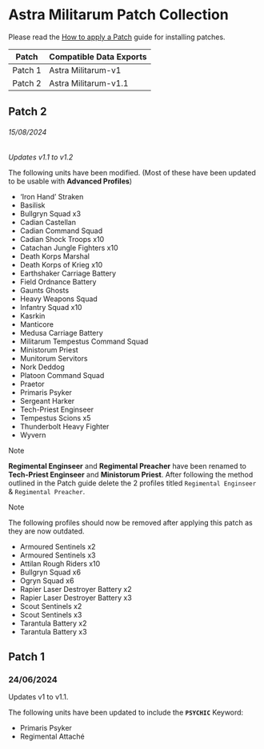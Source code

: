 # Astra Militarum Patch Collection
Please read the [How to apply a Patch](/Guides/Patches.md) guide for installing patches.

Patch | Compatible Data Exports
--- | ---
Patch 1 | Astra Militarum-v1
Patch 2 | Astra Militarum-v1.1

## Patch 2
###### 15/08/2024
  *Updates v1.1 to v1.2*

The following units have been modified. (Most of these have been updated to be usable with **Advanced Profiles**)
  * ‘Iron Hand’ Straken
  * Basilisk
  * Bullgryn Squad x3
  * Cadian Castellan
  * Cadian Command Squad
  * Cadian Shock Troops x10
  * Catachan Jungle Fighters x10
  * Death Korps Marshal
  * Death Korps of Krieg x10
  * Earthshaker Carriage Battery
  * Field Ordnance Battery
  * Gaunts Ghosts
  * Heavy Weapons Squad
  * Infantry Squad x10
  * Kasrkin
  * Manticore
  * Medusa Carriage Battery
  * Militarum Tempestus Command Squad
  * Ministorum Priest
  * Munitorum Servitors
  * Nork Deddog
  * Platoon Command Squad
  * Praetor
  * Primaris Psyker
  * Sergeant Harker
  * Tech-Priest Enginseer
  * Tempestus Scions x5
  * Thunderbolt Heavy Fighter
  * Wyvern

> [!NOTE]
> **Regimental Enginseer** and **Regimental Preacher** have been renamed to **Tech-Priest Enginseer** and **Ministorum Priest**. After following the method outlined in the Patch guide delete the 2 profiles titled `Regimental Enginseer` & `Regimental Preacher`.

> [!NOTE]
> The following profiles should now be removed after applying this patch as they are now outdated.
> * Armoured Sentinels x2
> * Armoured Sentinels x3
> * Attilan Rough Riders x10
> * Bullgryn Squad x6
> * Ogryn Squad x6
> * Rapier Laser Destroyer Battery x2
> * Rapier Laser Destroyer Battery x3
> * Scout Sentinels x2
> * Scout Sentinels x3
> * Tarantula Battery x2
> * Tarantula Battery x3


## Patch 1
### 24/06/2024
  Updates v1 to v1.1.
  
  The following units have been updated to include the **`PSYCHIC`** Keyword:
  * Primaris Psyker
  * Regimental Attaché
